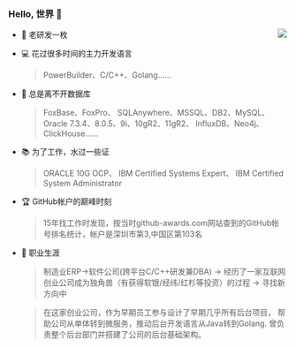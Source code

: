 ### Hello, 世界 👋 

<img align="right" src="https://github-readme-stats.vercel.app/api?username=xcltapestry&show_icons=true&theme=radical&hide_title=true" /> 

- :school_satchel: 老研发一枚
- :computer: 花过很多时间的主力开发语言
    >  PowerBuilder、C/C++、Golang...... 
- :floppy_disk: 总是离不开数据库
    > FoxBase、FoxPro、
     SQLAnywhere、MSSQL、DB2、MySQL、
     Oracle 7.3.4、8.0.5、9i、10gR2、11gR2、
     InfluxDB、Neo4j、ClickHouse......
- :books: 为了工作，水过一些证
    > ORACLE 10G OCP、
    IBM Certified Systems Expert、
    IBM Certified System Administrator
    
- :trophy: GitHub帐户的巅峰时刻
    > 15年找工作时发现，按当时github-awards.com网站查到的GitHub帐号排名统计，帐户是深圳市第3,中国区第103名

- :calendar: 职业生涯
  > 制造业ERP->软件公司(跨平台C/C++研发兼DBA)
    -> 经历了一家互联网创业公司成为独角兽（有获得软银/经纬/红杉等投资）的过程
    -> 寻找新方向中
    
    
  > 在这家创业公司，作为早期员工参与设计了早期几乎所有后台项目，
    帮助公司从单体转到微服务，推动后台开发语言从Java转到Golang.
    曾负责整个后台部门并搭建了公司的后台基础架构。
  
